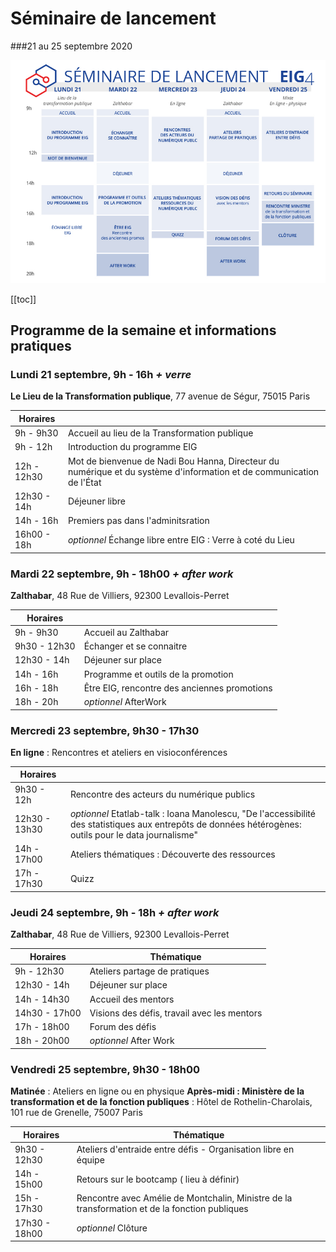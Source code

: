 # Séminaire de lancement
###21 au 25 septembre 2020

[![EIG4 Planning Bootcamp](./images/EIG4_Bootcamp_Planning.jpg)](https://raw.githubusercontent.com/entrepreneur-interet-general/eig-link/master/images/EIG4_Bootcamp_Planning.jpg)

[[toc]]

## Programme de la semaine et informations pratiques

### Lundi 21 septembre, 9h - 16h *+ verre*
**Le Lieu de la Transformation publique**, 77 avenue de Ségur, 75015 Paris

| Horaires |  |
| -------- | -------- | 
| 9h - 9h30 | Accueil au lieu de la Transformation publique |
| 9h - 12h |  Introduction du programme EIG  |
| 12h - 12h30 |  Mot de bienvenue de Nadi Bou Hanna, Directeur du numérique et du système d'information et de communication de l'État |
| 12h30 - 14h | Déjeuner libre |
| 14h - 16h | Premiers pas dans l'adminitsration |
| 16h00 - 18h | *optionnel* Échange libre entre EIG : Verre à coté du Lieu |


### Mardi 22 septembre, 9h - 18h00 *+ after work*
**Zalthabar**, 48 Rue de Villiers, 92300 Levallois-Perret

| Horaires |  | 
| -------- | -------- |
| 9h - 9h30 | Accueil au Zalthabar |
| 9h30 - 12h30 | Échanger et se connaitre |
| 12h30 - 14h | Déjeuner sur place |
| 14h - 16h | Programme et outils de la promotion |
| 16h - 18h | Être EIG, rencontre des anciennes promotions |
| 18h - 20h| *optionnel* AfterWork  |

### Mercredi 23 septembre, 9h30 - 17h30
**En ligne** : Rencontres et ateliers en visioconférences

| Horaires |  | 
| -------- | -------- | 
| 9h30 - 12h | Rencontre des acteurs du numérique publics | 
| 12h30 - 13h30 | *optionnel* Etatlab-talk : Ioana Manolescu, "De l'accessibilité des statistiques aux entrepôts de données hétérogènes: outils pour le data journalisme" |
| 14h - 17h00 | Ateliers thématiques : Découverte des ressources | 
| 17h - 17h30 | Quizz |

### Jeudi 24 septembre, 9h - 18h *+ after work*
**Zalthabar**, 48 Rue de Villiers, 92300 Levallois-Perret

| Horaires | Thématique |
| -------- | -------- |
| 9h - 12h30 | Ateliers partage de pratiques |
| 12h30 - 14h | Déjeuner sur place |
| 14h - 14h30 | Accueil des mentors|
| 14h30 - 17h00 | Visions des défis, travail avec les mentors|
| 17h - 18h00 | Forum des défis |
| 18h - 20h00 | *optionnel* After Work  |

### Vendredi 25 septembre, 9h30 - 18h00
**Matinée** : Ateliers en ligne ou en physique
**Après-midi : Ministère de la transformation et de la fonction publiques** : Hôtel de Rothelin-Charolais, 101 rue de Grenelle, 75007 Paris

| Horaires | Thématique | 
| -------- | -------- | 
| 9h30 - 12h30 | Ateliers d'entraide entre défis - Organisation libre en équipe |
| 14h - 15h00 | Retours sur le bootcamp ( lieu à définir) |
| 15h - 17h30 | Rencontre avec Amélie de Montchalin, Ministre de la transformation et de la fonction publiques  |
| 17h30 - 18h00 | *optionnel* Clôture |



